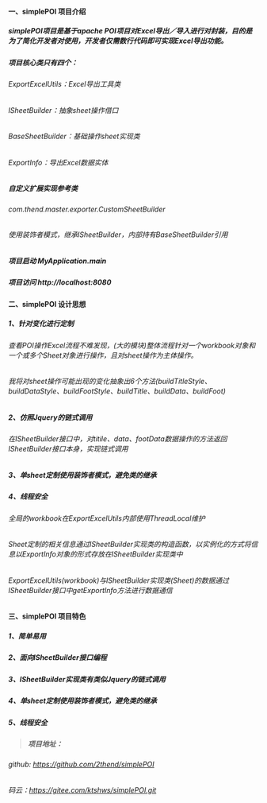 #### 一、simplePOI 项目介绍
##### simplePOI项目是基于apache POI项目对Excel导出／导入进行对封装，目的是为了简化开发者对使用，开发者仅需数行代码即可实现Excel导出功能。
##### 项目核心类只有四个：
###### ExportExcelUtils：Excel导出工具类
###### ISheetBuilder：抽象sheet操作借口
###### BaseSheetBuilder：基础操作sheet实现类
###### ExportInfo：导出Excel数据实体

##### 自定义扩展实现参考类
###### com.thend.master.exporter.CustomSheetBuilder
###### 使用装饰者模式，继承ISheetBuilder，内部持有BaseSheetBuilder引用

##### 项目启动 MyApplication.main
##### 项目访问 http://localhost:8080

#### 二、simplePOI 设计思想
##### 1、针对变化进行定制
###### 查看POI操作Excel流程不难发现，(大的模块)整体流程针对一个workbook对象和一个或多个Sheet对象进行操作，且对sheet操作为主体操作。
###### 我将对sheet操作可能出现的变化抽象出6个方法(buildTitleStyle、buildDataStyle、buildFootStyle、buildTitle、buildData、buildFoot)

##### 2、仿照Jquery的链式调用
###### 在ISheetBuilder接口中，对titile、data、footData数据操作的方法返回ISheetBuilder接口本身，实现链式调用

##### 3、单sheet定制使用装饰者模式，避免类的继承

##### 4、线程安全
###### 全局的workbook在ExportExcelUtils内部使用ThreadLocal维护
###### Sheet定制的相关信息通过ISheetBuilder实现类的构造函数，以实例化的方式将信息以ExportInfo对象的形式存放在ISheetBuilder实现类中
###### ExportExcelUtils(workbook)与ISheetBuilder实现类(Sheet)的数据通过ISheetBuilder接口中getExportInfo方法进行数据通信

#### 三、simplePOI 项目特色
##### 1、简单易用
##### 2、面向ISheetBuilder接口编程
##### 3、ISheetBuilder实现类有类似Jquery的链式调用
##### 4、单sheet定制使用装饰者模式，避免类的继承
##### 5、线程安全

>##### 项目地址：
###### github: https://github.com/2thend/simplePOI
###### 码云：https://gitee.com/ktshws/simplePOI.git

